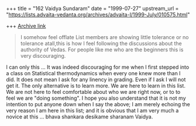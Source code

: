 +++
title = "162 Vaidya Sundaram"
date = "1999-07-27"
upstream_url = "https://lists.advaita-vedanta.org/archives/advaita-l/1999-July/010575.html"

+++
[Archive link](https://lists.advaita-vedanta.org/archives/advaita-l/1999-July/010575.html)

>I somehow feel offlate List members are showing little tolerance or no
>tolerance atall,this is how I feel following the discussions about the
>authority of Vedas. For people like me who are the beginners this is very
>discouraging.

 I can only this ... It was indeed discouraging for me when I first stepped into
a class on Statistical thermodynamics when every one knew more than I did. It
does not mean I ask for any linency in grading. Even if I ask I will not get it.
The only alternative is to learn more. We are here to learn in this list. We are
not here to feel comfortable about who we are right now, or to to feel we are
"doing something".
 I hope you also understand that it is not my intention to put anyone down when
I say the above; I am merely echoing the very reason I am here in this list; and
it is obvious that I am very much a novice at this ...
bhava shankara desikame sharanam
Vaidya.

